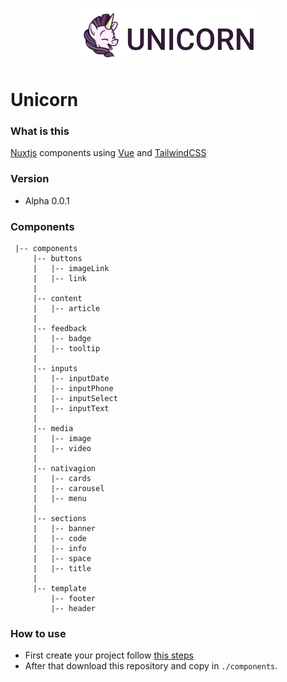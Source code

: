 <p align="center">
  <img src="https://github.com/julioacontreras/unicorn/blob/main/doc/assets/img/logo.png?raw=true" alt="Unicorn Logo" />
</p>

# Unicorn

### What is this

[Nuxtjs](https://nuxtjs.org/) components using [Vue](https://vuejs.org/v2/guide/) and [TailwindCSS](https://tailwindcss.com/)


### Version

* Alpha 0.0.1

### Components

```
 |-- components
     |-- buttons
     |   |-- imageLink
     |   |-- link
     |
     |-- content
     |   |-- article
     |
     |-- feedback
     |   |-- badge
     |   |-- tooltip
     |
     |-- inputs
     |   |-- inputDate
     |   |-- inputPhone
     |   |-- inputSelect
     |   |-- inputText
     |
     |-- media
     |   |-- image
     |   |-- video
     |
     |-- nativagion
     |   |-- cards
     |   |-- carousel
     |   |-- menu
     |
     |-- sections
     |   |-- banner
     |   |-- code
     |   |-- info
     |   |-- space
     |   |-- title
     |
     |-- template
         |-- footer
         |-- header
```

### How to use

* First create your project follow [this steps](https://nextjs.org/docs)
* After that download this repository and copy in  `./components`.
